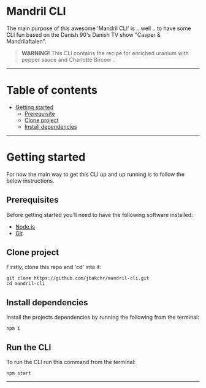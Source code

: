 # Mandril CLI

The main purpose of this awesome 'Mandril CLI' is .. well .. to have some CLI fun based on the Danish 90's Danish TV show "Casper & Mandrilaftalen".

> **WARNING!** This CLI contains the recipe for enriched uranium with pepper sauce and Charlotte Bircow ..

---

# Table of contents

- [Getting started](#getting-started)
  - [Prerequisite](#prerequisite)
  - [Clone project](#clone-project)
  - [Install dependencies](#install-dependencies)

---

# Getting started

For now the main way to get this CLI up and up running is to follow the below instructions.

## Prerequisites

Before getting started you'll need to have the following software installed:

- [Node.js](https://nodejs.org/en/)
- [Git](https://git-scm.com/)

## Clone project

Firstly, clone this repo and 'cd' into it:

```
git clone https://github.com/jbakchr/mandril-cli.git
cd mandril-cli
```

## Install dependencies

Install the projects dependencies by running the following from the terminal:

```
npm i
```

## Run the CLI

To run the CLI run this command from the terminal:

```
npm start
```

---
